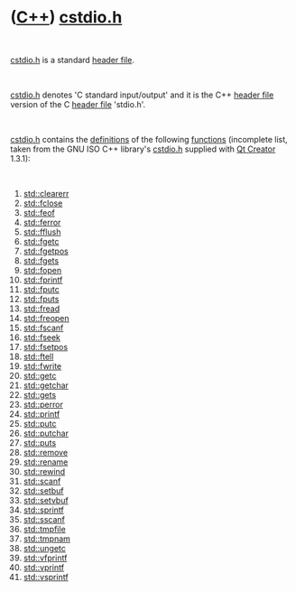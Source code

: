 
 

 

 

 

 

([C++](Cpp.md)) [cstdio.h](CppCstdioH.md)
===========================================

 

[cstdio.h](CppCstdioH.md) is a standard [header
file](CppHeaderFile.md).

 

[cstdio.h](CppCstdioH.md) denotes 'C standard input/output' and it is
the C++ [header file](CppHeaderFile.md) version of the C [header
file](CppHeaderFile.md) 'stdio.h'.

 

[cstdio.h](CppCstdioH.md) contains the [definitions](CppDefinition.md)
of the following [functions](CppFunction.md) (incomplete list, taken
from the GNU ISO C++ library's [cstdio.h](CppCstdioH.md) supplied with
[Qt Creator](CppQtCreator.md) 1.3.1):

 

1.  [std::clearerr](CppClearerr.md)
2.  [std::fclose](CppStdFclose.md)
3.  [std::feof](CppStdFeof.md)
4.  [std::ferror](CppFerror.md)
5.  [std::fflush](CppFflush.md)
6.  [std::fgetc](CppStdFgetc.md)
7.  [std::fgetpos](CppStdFgetpos.md)
8.  [std::fgets](CppFgets.md)
9.  [std::fopen](CppStdFopen.md)
10. [std::fprintf](CppFprintf.md)
11. [std::fputc](CppStdFputc.md)
12. [std::fputs](CppStdFputs.md)
13. [std::fread](CppStdFread.md)
14. [std::freopen](CppStdFreopen.md)
15. [std::fscanf](CppFscanf.md)
16. [std::fseek](CppStdFseek.md)
17. [std::fsetpos](CppFsetpos.md)
18. [std::ftell](CppStdFtell.md)
19. [std::fwrite](CppFwrite.md)
20. [std::getc](CppStdGetc.md)
21. [std::getchar](CppStdGetchar.md)
22. [std::gets](CppStdGets.md)
23. [std::perror](CppPerror.md)
24. [std::printf](CppStdPrintf.md)
25. [std::putc](CppStdPutc.md)
26. [std::putchar](CppStdPutchar.md)
27. [std::puts](CppStdPuts.md)
28. [std::remove](CppStdRemove.md)
29. [std::rename](CppStdRename.md)
30. [std::rewind](CppRewind.md)
31. [std::scanf](CppStdScanf.md)
32. [std::setbuf](CppSetbuf.md)
33. [std::setvbuf](CppSetvbuf.md)
34. [std::sprintf](CppSprintf.md)
35. [std::sscanf](CppSscanf.md)
36. [std::tmpfile](CppStdTmpfile.md)
37. [std::tmpnam](CppStdTmpnam.md)
38. [std::ungetc](CppUngetc.md)
39. [std::vfprintf](CppVfprintf.md)
40. [std::vprintf](CppVprintf.md)
41. [std::vsprintf](CppVsprintf.md)

 

 

 

 

 

 

